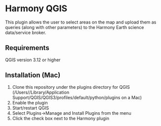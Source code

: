 # Harmony QGIS

This plugin allows the user to select areas on the map and upload them as queries (along with other parameters) to the Harmony Earth science data/service broker.

## Requirements
QGIS version 3.12 or higher

## Installation (Mac)
1. Clone this repository under the plugins directory for QGIS (/Users/<User Name>/Library/Application Support/QGIS/QGIS3/profiles/default/python/plugins on a Mac)
2. Enable the plugin 
3. Start/restart QGIS
4. Select Plugins->Manage and Install Plugins from the menu
5. Click the check box next to the Harmony plugin